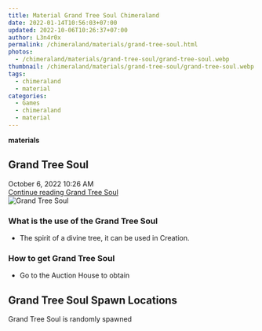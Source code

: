 ```yaml
---
title: Material Grand Tree Soul Chimeraland
date: 2022-01-14T10:56:03+07:00
updated: 2022-10-06T10:26:37+07:00
author: L3n4r0x
permalink: /chimeraland/materials/grand-tree-soul.html
photos:
  - /chimeraland/materials/grand-tree-soul/grand-tree-soul.webp
thumbnail: /chimeraland/materials/grand-tree-soul/grand-tree-soul.webp
tags:
  - chimeraland
  - material
categories:
  - Games
  - chimeraland
  - material
---
```


<section id="bootstrap-wrapper">
  <link
    rel="stylesheet"
    href="https://rawcdn.githack.com/dimaslanjaka/Web-Manajemen/870a349/css/bootstrap-5-3-0-alpha3-wrapper.css"
  />
  <div
    class="row g-0 border rounded overflow-hidden flex-md-row mb-4 shadow-sm position-relative"
  >
    <div class="col p-4 d-flex flex-column position-static">
      <strong class="d-inline-block mb-2 text-success">materials</strong>
      <h2 class="mb-0">Grand Tree Soul</h2>
      <div class="mb-1 text-muted">October 6, 2022 10:26 AM</div>
      <a
        href="/chimeraland/materials/grand-tree-soul.html"
        class="stretched-link d-none text-primary"
        >Continue reading Grand Tree Soul</a
      >
    </div>
    <div class="col-auto d-none d-lg-block">
      <img
        src="/chimeraland/materials/grand-tree-soul/grand-tree-soul.webp"
        alt="Grand Tree Soul"
      />
    </div>
  </div>
  <div class="row">
    <div class="col-lg-6 col-12 mb-2">
      <div class="card bg-dark text-light">
        <div class="card-body">
          <h3 class="card-title">What is the use of the Grand Tree Soul</h3>
          <div class="card-text">
            <ul>
              <li>The spirit of a divine tree, it can be used in Creation.</li>
            </ul>
          </div>
        </div>
      </div>
    </div>
    <div class="col-lg-6 col-12 mb-2">
      <div class="card bg-dark text-light">
        <div class="card-body">
          <h3 class="card-title">How to get Grand Tree Soul</h3>
          <div class="card-text">
            <ul>
              <li>Go to the Auction House to obtain</li>
            </ul>
          </div>
        </div>
      </div>
    </div>
    <div class="col-12 mb-2">
      <h2>Grand Tree Soul Spawn Locations</h2>
      <p>Grand Tree Soul is randomly spawned</p>
    </div>
  </div>
</section>